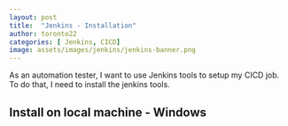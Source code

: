 ```yaml
---
layout: post
title:  "Jenkins - Installation"
author: toronto22
categories: [ Jenkins, CICD]
image: assets/images/jenkins/jenkins-banner.png
---
```


As an automation tester, I want to use Jenkins tools to setup my CICD job. To do that, I need to install the jenkins tools.

## Install on local machine - Windows
